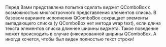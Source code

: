 Перед Вами представлена попытка сделать виджет QComboBox
с возможностью многострочного представления элементов списка.
В базовом варианте исполнения QComboBox сокращает элементы
выпадающего списка (у QComboBox нет метода wrap text), если
длина текста элементов списка длиннее ширины виджета. Такое
поведение может происходить в случае фиксированной ширины
QComboBox. А иногда хочется, чтобы был виден полностью текст строки!